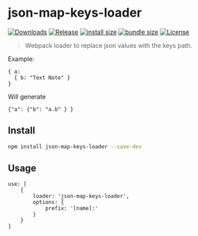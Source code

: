 # json-map-keys-loader

[![Downloads](https://img.shields.io/npm/dt/json-map-keys-loader.svg?logo=npm&style=flat-square)](https://www.npmjs.com/package/json-map-keys-loader)
[![Release](https://img.shields.io/npm/v/json-map-keys-loader.svg?style=flat-square&label=release)](https://github.com/tiagoporto/json-map-keys-loader/releases)
[![install size](https://packagephobia.now.sh/badge?p=json-map-keys-loader)](https://packagephobia.now.sh/result?p=json-map-keys-loader)
[![bundle size](https://img.shields.io/bundlephobia/min/json-map-keys-loader?style=flat-square&label=bundle%20size)](https://bundlephobia.com/result?p=json-map-keys-loader)
[![License](https://img.shields.io/github/license/tiagoporto/json-map-keys.svg?style=flat-square)](https://github.com/tiagoporto/json-map-keys/blob/master/packages/json-map-keys-loader/LICENSE)

> Webpack loader to replace json values with the keys path.

Example:

```
{ a:
  { b: "Text Note" }
}
```

Will generate

```
{"a": {"b": "a.b" } }
```

## Install

```sh
npm install json-map-keys-loader --save-dev
```

## Usage

```
use: [
    {
        loader: 'json-map-keys-loader',
        options: {
            prefix: '[name]:'
        }
    }
]
```

